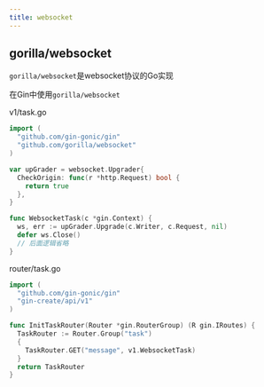 ```yaml
---
title: websocket
---
```


## gorilla/websocket

`gorilla/websocket`是websocket协议的Go实现

在Gin中使用`gorilla/websocket`

v1/task.go

```go
import (
  "github.com/gin-gonic/gin"
  "github.com/gorilla/websocket"
)

var upGrader = websocket.Upgrader{
  CheckOrigin: func(r *http.Request) bool {
    return true
  },
}

func WebsocketTask(c *gin.Context) {
  ws, err := upGrader.Upgrade(c.Writer, c.Request, nil)
  defer ws.Close()
  // 后面逻辑省略
}
```

router/task.go

```go
import (
  "github.com/gin-gonic/gin"
  "gin-create/api/v1"
)

func InitTaskRouter(Router *gin.RouterGroup) (R gin.IRoutes) {
  TaskRouter := Router.Group("task")
  {
    TaskRouter.GET("message", v1.WebsocketTask)
  }
  return TaskRouter
}
```
